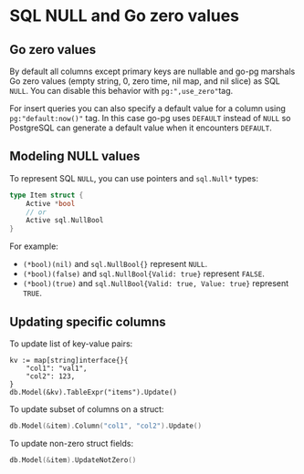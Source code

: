 # SQL NULL and Go zero values

## Go zero values

By default all columns except primary keys are nullable and go-pg marshals Go zero values (empty
string, 0, zero time, nil map, and nil slice) as SQL `NULL`. You can disable this behavior with
`pg:",use_zero"`tag.

For insert queries you can also specify a default value for a column using `pg:"default:now()"` tag.
In this case go-pg uses `DEFAULT` instead of `NULL` so PostgreSQL can generate a default value when
it encounters `DEFAULT`.

## Modeling NULL values

To represent SQL `NULL`, you can use pointers and `sql.Null*` types:

```go
type Item struct {
    Active *bool
    // or
    Active sql.NullBool
}
```

For example:

- `(*bool)(nil)` and `sql.NullBool{}` represent `NULL`.
- `(*bool)(false)` and `sql.NullBool{Valid: true}` represent `FALSE`.
- `(*bool)(true)` and `sql.NullBool{Valid: true, Value: true}` represent `TRUE`.

## Updating specific columns

To update list of key-value pairs:

```
kv := map[string]interface{}{
    "col1": "val1",
    "col2": 123,
}
db.Model(&kv).TableExpr("items").Update()
```

To update subset of columns on a struct:

```go
db.Model(&item).Column("col1", "col2").Update()
```

To update non-zero struct fields:

```go
db.Model(&item).UpdateNotZero()
```
